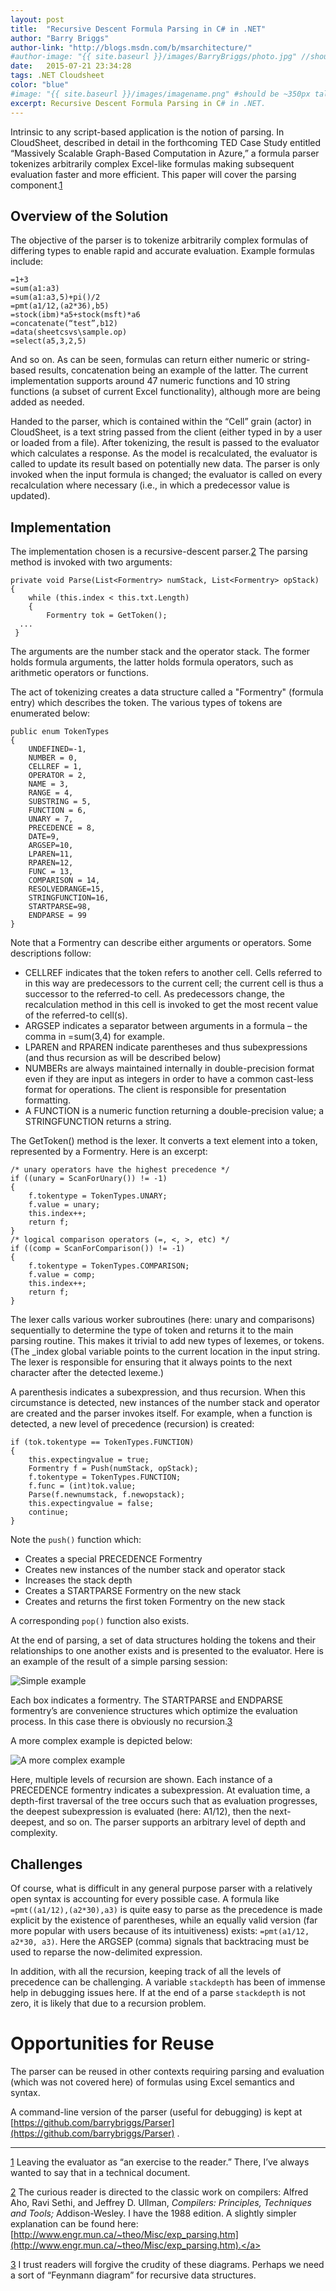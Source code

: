 ```yaml
---
layout: post
title:  "Recursive Descent Formula Parsing in C# in .NET"
author: "Barry Briggs"
author-link: "http://blogs.msdn.com/b/msarchitecture/"
#author-image: "{{ site.baseurl }}/images/BarryBriggs/photo.jpg" //should be square dimensions
date:   2015-07-21 23:34:28
tags: .NET Cloudsheet
color: "blue"
#image: "{{ site.baseurl }}/images/imagename.png" #should be ~350px tall
excerpt: Recursive Descent Formula Parsing in C# in .NET.
---
```


Intrinsic to any script-based application is the notion of parsing. In CloudSheet, described in detail in the forthcoming TED Case Study entitled “Massively Scalable Graph-Based Computation in Azure,” a formula parser tokenizes arbitrarily complex Excel-like formulas making subsequent evaluation faster and more efficient. This paper will cover the parsing component.[1](#_ftn1)

## Overview of the Solution

The objective of the parser is to tokenize arbitrarily complex formulas of differing types to enable rapid and accurate evaluation. Example formulas include:

```
=1+3
=sum(a1:a3)
=sum(a1:a3,5)+pi()/2
=pmt(a1/12,(a2*36),b5)
=stock(ibm)*a5+stock(msft)*a6
=concatenate(“test”,b12)
=data(sheetcsvs\sample.op)
=select(a5,3,2,5)
```

And so on. As can be seen, formulas can return either numeric or string-based results, concatenation being an example of the latter. The current implementation supports around 47 numeric functions and 10 string functions (a subset of current Excel functionality), although more are being added as needed.

Handed to the parser, which is contained within the “Cell” grain (actor) in CloudSheet, is a text string passed from the client (either typed in by a user or loaded from a file). After tokenizing, the result is passed to the evaluator which calculates a response. As the model is recalculated, the evaluator is called to update its result based on potentially new data. The parser is only invoked when the input formula is changed; the evaluator is called on every recalculation where necessary (i.e., in which a predecessor value is updated).

## Implementation

The implementation chosen is a recursive-descent parser.[2](#_ftn2) The parsing method is invoked with two arguments:

```
private void Parse(List<Formentry> numStack, List<Formentry> opStack)
{
    while (this.index < this.txt.Length)
    {
        Formentry tok = GetToken();
  ...
 }
```

The arguments are the number stack and the operator stack. The former holds formula arguments, the latter holds formula operators, such as arithmetic operators or functions.

The act of tokenizing creates a data structure called a "Formentry" (formula entry) which describes the token. The various types of tokens are enumerated below:

```
public enum TokenTypes
{
    UNDEFINED=-1,
    NUMBER = 0,
    CELLREF = 1,
    OPERATOR = 2,
    NAME = 3,
    RANGE = 4,
    SUBSTRING = 5,
    FUNCTION = 6,
    UNARY = 7,
    PRECEDENCE = 8,
    DATE=9,
    ARGSEP=10,
    LPAREN=11,
    RPAREN=12,
    FUNC = 13,
    COMPARISON = 14,
    RESOLVEDRANGE=15,
    STRINGFUNCTION=16,
    STARTPARSE=98,
    ENDPARSE = 99
}
```

Note that a Formentry can describe either arguments or operators. Some descriptions follow:

- CELLREF indicates that the token refers to another cell. Cells referred to in this way are predecessors to the current cell; the current cell is thus a successor to the referred-to cell. As predecessors change, the recalculation method in this cell is invoked to get the most recent value of the referred-to cell(s).
- ARGSEP indicates a separator between arguments in a formula – the comma in =sum(3,4) for example.
- LPAREN and RPAREN indicate parentheses and thus subexpressions (and thus recursion as will be described below)
- NUMBERs are always maintained internally in double-precision format even if they are input as integers in order to have a common cast-less format for operations. The client is responsible for presentation formatting.
- A FUNCTION is a numeric function returning a double-precision value; a STRINGFUNCTION returns a string.

The GetToken() method is the lexer. It converts a text element into a token, represented by a Formentry. Here is an excerpt:

```
/* unary operators have the highest precedence */
if ((unary = ScanForUnary()) != -1)
{
    f.tokentype = TokenTypes.UNARY;
    f.value = unary;
    this.index++;
    return f;
}
/* logical comparison operators (=, <, >, etc) */
if ((comp = ScanForComparison()) != -1)
{
    f.tokentype = TokenTypes.COMPARISON;
    f.value = comp;
    this.index++;
    return f;
}
```

The lexer calls various worker subroutines (here: unary and comparisons) sequentially to determine the type of token and returns it to the main parsing routine. This makes it trivial to add new types of lexemes, or tokens. (The _index global variable points to the current location in the input string. The lexer is responsible for ensuring that it always points to the next character after the detected lexeme.)

A parenthesis indicates a subexpression, and thus recursion. When this circumstance is detected, new instances of the number stack and operator are created and the parser invokes itself.  For example, when a function is detected, a new level of precedence (recursion) is created:

```
if (tok.tokentype == TokenTypes.FUNCTION)
{
    this.expectingvalue = true;
    Formentry f = Push(numStack, opStack);
    f.tokentype = TokenTypes.FUNCTION;
    f.func = (int)tok.value;
    Parse(f.newnumstack, f.newopstack);
    this.expectingvalue = false;
    continue;
}
```

Note the `push()` function which:

- Creates a special PRECEDENCE Formentry
- Creates new instances of the number stack and operator stack
- Increases the stack depth
- Creates a STARTPARSE Formentry on the new stack
- Creates and returns the first token Formentry on the new stack


A corresponding `pop()` function also exists.

At the end of parsing, a set of data structures holding the tokens and their relationships to one another exists and is presented to the evaluator. Here is an example of the result of a simple parsing session:

![Simple example]({{site.baseurl}}/images/2015-07-21-Recursive-Descent-Formula-Parsing-in-NET_images/image001.png)

Each box indicates a formentry. The STARTPARSE and ENDPARSE formentry’s are convenience structures which optimize the evaluation process. In this case there is obviously no recursion.[3](#_ftn3)

A more complex example is depicted below:

![A more complex example]({{site.baseurl}}/images/2015-07-21-Recursive-Descent-Formula-Parsing-in-NET_images/image002.png)

Here, multiple levels of recursion are shown. Each instance of a PRECEDENCE formentry indicates a subexpression. At evaluation time, a depth-first traversal of the tree occurs such that as evaluation progresses, the deepest subexpression is evaluated (here: A1/12), then the next-deepest, and so on. The parser supports an arbitrary level of depth and complexity.

## Challenges

Of course, what is difficult in any general purpose parser with a relatively open syntax is accounting for every possible case. A formula like `=pmt((a1/12),(a2*30),a3)` is quite easy to parse as the precedence is made explicit by the existence of parentheses, while an equally valid version (far more popular with users because of its intuitiveness) exists:  `=pmt(a1/12, a2*30, a3)`. Here the ARGSEP (comma) signals that backtracing must be used to reparse the now-delimited expression.

In addition, with all the recursion, keeping track of all the levels of precedence can be challenging. A variable `stackdepth` has been of immense help in debugging issues here. If at the end of a parse `stackdepth` is not zero, it is likely that due to a recursion problem.

# Opportunities for Reuse

The parser can be reused in other contexts requiring parsing and evaluation (which was not covered here) of formulas using Excel semantics and syntax.

 A command-line version of the parser (useful for debugging) is kept at [https://github.com/barrybriggs/Parser](https://github.com/barrybriggs/Parser)  .

* * *

[1](#_ftn1) <a name="_ftn1">Leaving the evaluator as “an exercise to the reader.” There, I’ve always wanted to say that in a technical document.</a>

[2](#_ftn2) <a name="_ftn2">The curious reader is directed to the classic work on compilers: Alfred Aho, Ravi Sethi, and Jeffrey D. Ullman, _Compilers: Principles, Techniques and Tools;_ Addison-Wesley. I have the 1988 edition. A slightly simpler explanation can be found here: [http://www.engr.mun.ca/~theo/Misc/exp_parsing.htm](http://www.engr.mun.ca/~theo/Misc/exp_parsing.htm).</a>

[3](#_ftn3) <a name="_ftn3">I trust readers will forgive the crudity of these diagrams. Perhaps we need a sort of “Feynmann diagram” for recursive data structures.</a>
